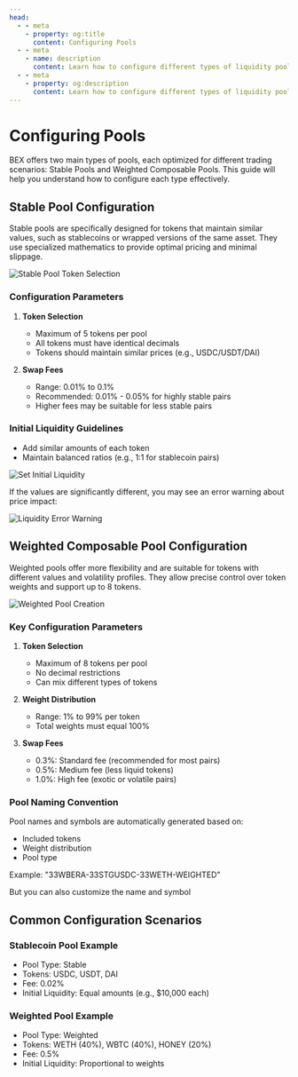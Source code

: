 ```yaml
---
head:
  - - meta
    - property: og:title
      content: Configuring Pools
  - - meta
    - name: description
      content: Learn how to configure different types of liquidity pools on BEX.
  - - meta
    - property: og:description
      content: Learn how to configure different types of liquidity pools on BEX.
---
```


<script setup>
  import config from '@berachain/config/constants.json';
</script>

# Configuring Pools

BEX offers two main types of pools, each optimized for different trading scenarios: Stable Pools and Weighted Composable Pools. This guide will help you understand how to configure each type effectively.

## Stable Pool Configuration

Stable pools are specifically designed for tokens that maintain similar values, such as stablecoins or wrapped versions of the same asset. They use specialized mathematics to provide optimal pricing and minimal slippage.

![Stable Pool Token Selection](/assets/stable_select_tokens.png)

### Configuration Parameters

1. **Token Selection**

   - Maximum of 5 tokens per pool
   - All tokens must have identical decimals
   - Tokens should maintain similar prices (e.g., USDC/USDT/DAI)

2. **Swap Fees**
   - Range: 0.01% to 0.1%
   - Recommended: 0.01% - 0.05% for highly stable pairs
   - Higher fees may be suitable for less stable pairs

### Initial Liquidity Guidelines

- Add similar amounts of each token
- Maintain balanced ratios (e.g., 1:1 for stablecoin pairs)

![Set Initial Liquidity](/assets/stable_set_liquidity.png)

If the values are significantly different, you may see an error warning about price impact:

![Liquidity Error Warning](/assets/stable_set_liq_error.png)

## Weighted Composable Pool Configuration

Weighted pools offer more flexibility and are suitable for tokens with different values and volatility profiles. They allow precise control over token weights and support up to 8 tokens.

![Weighted Pool Creation](/assets/weighted_set_liquidity.png)

### Key Configuration Parameters

1. **Token Selection**

   - Maximum of 8 tokens per pool
   - No decimal restrictions
   - Can mix different types of tokens

2. **Weight Distribution**

   - Range: 1% to 99% per token
   - Total weights must equal 100%

3. **Swap Fees**
   - 0.3%: Standard fee (recommended for most pairs)
   - 0.5%: Medium fee (less liquid tokens)
   - 1.0%: High fee (exotic or volatile pairs)

### Pool Naming Convention

Pool names and symbols are automatically generated based on:

- Included tokens
- Weight distribution
- Pool type

Example: "33WBERA-33STGUSDC-33WETH-WEIGHTED"

But you can also customize the name and symbol

## Common Configuration Scenarios

### Stablecoin Pool Example

- Pool Type: Stable
- Tokens: USDC, USDT, DAI
- Fee: 0.02%
- Initial Liquidity: Equal amounts (e.g., $10,000 each)

### Weighted Pool Example

- Pool Type: Weighted
- Tokens: WETH (40%), WBTC (40%), HONEY (20%)
- Fee: 0.5%
- Initial Liquidity: Proportional to weights
